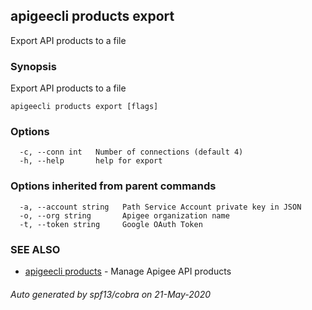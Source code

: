 ## apigeecli products export

Export API products to a file

### Synopsis

Export API products to a file

```
apigeecli products export [flags]
```

### Options

```
  -c, --conn int   Number of connections (default 4)
  -h, --help       help for export
```

### Options inherited from parent commands

```
  -a, --account string   Path Service Account private key in JSON
  -o, --org string       Apigee organization name
  -t, --token string     Google OAuth Token
```

### SEE ALSO

* [apigeecli products](apigeecli_products.md)	 - Manage Apigee API products

###### Auto generated by spf13/cobra on 21-May-2020
